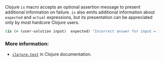 Clojure `is` macro accepts an optional assertion message to present additional information on failure. `is` also emits additional information about `expected` and `actual` expressions, but its presentation can be appreciated only by most hardcore Clojure users.

```clojure
(is (= (user-solution input)  expected) "Incorrect answer for input = input")
```

### More information:

- [`clojure.test`](https://clojuredocs.org/clojure.test) in Clojure documentation.

